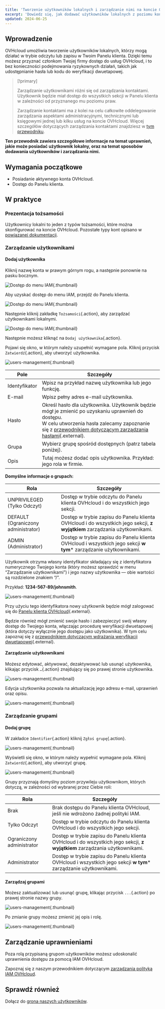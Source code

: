 ```yaml
---
title: 'Tworzenie użytkowników lokalnych i zarządzanie nimi na koncie OVHcloud'
excerpt: 'Dowiedz się, jak dodawać użytkowników lokalnych z poziomu konta OVHcloud'
updated: 2024-06-25
---
```


## Wprowadzenie

OVHcloud umożliwia tworzenie użytkowników lokalnych, którzy mogą działać w trybie odczytu lub zapisu w Twoim Panelu klienta. Dzięki temu możesz przyznać członkom Twojej firmy dostęp do usług OVHcloud, i to bez konieczności podejmowania ryzykownych działań, takich jak udostępnianie hasła lub kodu do weryfikacji dwuetapowej.

> [!primary]
>
> Zarządzanie użytkownikami różni się od zarządzania kontaktami. Użytkownik będzie miał dostęp do wszystkich sekcji w Panelu klienta w zależności od przyznanego mu poziomu praw.
>
> Zarządzanie kontaktami ma z kolei na celu całkowite oddelegowanie zarządzania aspektami administracyjnymi, technicznymi lub księgowymi jednej lub kilku usług na koncie OVHcloud. Więcej szczegółów dotyczących zarządzania kontaktami znajdziesz w [tym przewodniku](/pages/account_and_service_management/account_information/managing_contacts).
>

**Ten przewodnik zawiera szczegółowe informacje na temat uprawnień, jakie może posiadać użytkownik lokalny, oraz na temat sposobów dodawania użytkowników i zarządzania nimi.**

## Wymagania początkowe

- Posiadanie aktywnego konta OVHcloud.
- Dostęp do Panelu klienta.

## W praktyce

### Prezentacja tożsamości

Użytkownicy lokalni to jeden z typów tożsamości, które można skonfigurować na koncie OVHcloud. Pozostałe typy kont opisano w [powiązanej dokumentacji](/pages/manage_and_operate/iam/identities-management).

### Zarządzanie użytkownikami

#### Dodaj użytkownika

Kliknij nazwę konta w prawym górnym rogu, a następnie ponownie na pasku bocznym.

![Dostęp do menu IAM](images/access_to_the_IAM_menu_01.png){.thumbnail}

Aby uzyskać dostęp do menu IAM, przejdź do Panelu klienta.

![Dostęp do menu IAM](images/access_to_the_IAM_menu_02.png){.thumbnail}

Następnie kliknij zakładkę `Tożsamości`{.action}, aby zarządzać użytkownikami lokalnymi.

![Dostęp do menu IAM](images/access_to_the_IAM_menu_03.png){.thumbnail}

Następnie możesz kliknąć na `Dodaj użytkownika`{.action}.

Pojawi się okno, w którym należy uzupełnić wymagane pola. Kliknij przycisk `Zatwierdź`{.action}, aby utworzyć użytkownika.

![users-management](images/usersmanagement2.png){.thumbnail}

| Pole | Szczegóły |
|--|--|
| Identyfikator | Wpisz na przykład nazwę użytkownika lub jego funkcję. |
| E-mail | Wpisz pełny adres e-mail użytkownika. |
| Hasło | Określ hasło dla użytkownika. Użytkownik będzie mógł je zmienić po uzyskaniu uprawnień do dostępu. <br>W celu utworzenia hasła zalecamy zapoznanie się z [przewodnikiem dotyczącym zarządzania hasłami](/pages/account_and_service_management/account_information/manage-ovh-password){.external}. |
| Grupa | Wybierz grupę spośród dostępnych (patrz tabela poniżej). |
| Opis | Tutaj możesz dodać opis użytkownika. Przykład: jego rola w firmie. |

**Domyślne informacje o grupach:**

| Rola | Szczegóły |
|--|--|
| UNPRIVILEGED (Tylko Odczyt) | Dostęp w trybie odczytu do Panelu klienta OVHcloud i do wszystkich jego sekcji. |
| DEFAULT (Ograniczony administrator) | Dostęp w trybie zapisu do Panelu klienta OVHcloud i do wszystkich jego sekcji, **z wyjątkiem** zarządzania użytkownikami. |
| ADMIN (Administrator) | Dostęp w trybie zapisu do Panelu klienta OVHcloud i wszystkich jego sekcji **w tym*** zarządzanie użytkownikami. |

Użytkownik otrzyma własny identyfikator składający się z identyfikatora numerycznego Twojego konta (który możesz sprawdzić w menu “Zarządzanie użytkownikami”) i jego nazwy użytkownika — obie wartości są rozdzielone znakiem “/”.

Przykład: **1234-567-89/johnsmith**.

![users-management](images/usersmanagement3.png){.thumbnail}

Przy użyciu tego identyfikatora nowy użytkownik będzie mógł zalogować się do [Panelu klienta OVHcloud](https://www.ovh.com/auth/?action=gotomanager&from=https://www.ovh.pl/&ovhSubsidiary=pl){.external}. 

Będzie również mógł zmienić swoje hasło i zabezpieczyć swój własny dostęp do Twojego konta, włączając procedurę weryfikacji dwuetapowej (która dotyczy wyłącznie jego dostępu jako użytkownika). W tym celu zapoznaj się z [przewodnikiem dotyczącym wdrażania weryfikacji dwuetapowej](/pages/account_and_service_management/account_information/secure-ovhcloud-account-with-2fa){.external}.

#### Zarządzanie użytkownikami

Możesz edytować, aktywować, dezaktywować lub usunąć użytkownika, klikając przycisk `…`{.action} znajdujący się po prawej stronie użytkownika.

![users-management](images/usersmanagement4.png){.thumbnail}

Edycja użytkownika pozwala na aktualizację jego adresu e-mail, uprawnień oraz opisu.

![users-management](images/usersmanagement6.png){.thumbnail}

### Zarządzanie grupami

#### Dodaj grupę

W zakładce `Identifier`{.action} kliknij `Zgłoś grupę`{.action}.

![users-management](images/usersmanagement7.png){.thumbnail}

Wyświetli się okno, w którym należy wypełnić wymagane pola. Kliknij `Zatwierdź`{.action}, aby utworzyć grupę.

![users-management](images/usersmanagement8.png){.thumbnail}

Grupy przyznają domyślny poziom przywileju użytkownikom, których dotyczą, w zależności od wybranej przez Ciebie roli:

| Rola | Szczegóły |
|--|--|
| Brak | Brak dostępu do Panelu klienta OVHcloud, jeśli nie wdrożono żadnej polityki IAM. |
| Tylko Odczyt | Dostęp w trybie odczytu do Panelu klienta OVHcloud i do wszystkich jego sekcji. |
| Ograniczony administrator | Dostęp w trybie zapisu do Panelu klienta OVHcloud i do wszystkich jego sekcji, **z wyjątkiem** zarządzania użytkownikami. |
| Administrator | Dostęp w trybie zapisu do Panelu klienta OVHcloud i wszystkich jego sekcji **w tym*** zarządzanie użytkownikami. |

#### Zarządzaj grupami

Możesz zaktualizować lub usunąć grupę, klikając przycisk `...`{.action} po prawej stronie nazwy grupy.

![users-management](images/usersmanagement9.png){.thumbnail}

Po zmianie grupy możesz zmienić jej opis i rolę.

![users-management](images/usersmanagement10.png){.thumbnail}

## Zarządzanie uprawnieniami

Poza rolą przypisaną grupom użytkowników możesz udoskonalić uprawnienia dostępu za pomocą IAM OVHcloud.

Zapoznaj się z naszym przewodnikiem dotyczącym [zarządzania polityką IAM OVHcloud](/pages/account_and_service_management/account_information/iam-policy-ui).

## Sprawdź również

Dołącz do [grona naszych użytkowników](/links/community).